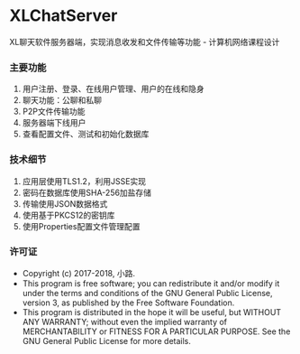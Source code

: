 # XLChatServer
XL聊天软件服务器端，实现消息收发和文件传输等功能 - 计算机网络课程设计

### 主要功能
1. 用户注册、登录、在线用户管理、用户的在线和隐身
2. 聊天功能：公聊和私聊
3. P2P文件传输功能
4. 服务器端下线用户
5. 查看配置文件、测试和初始化数据库

### 技术细节
1. 应用层使用TLS1.2，利用JSSE实现
2. 密码在数据库使用SHA-256加盐存储
3. 传输使用JSON数据格式
4. 使用基于PKCS12的密钥库
5. 使用Properties配置文件管理配置

### 许可证
- Copyright (c) 2017-2018, 小路.
- This program is free software; you can redistribute it and/or modify it under the terms and conditions of the GNU General Public License, version 3, as published by the Free Software Foundation.
- This program is distributed in the hope it will be useful, but WITHOUT ANY WARRANTY; without even the implied warranty of MERCHANTABILITY or FITNESS FOR A PARTICULAR PURPOSE. See the GNU General Public License for more details.